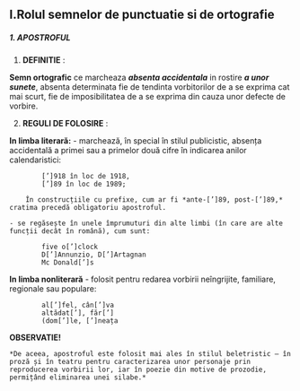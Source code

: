 ## I.Rolul semnelor de punctuatie si de ortografie

##### 1. APOSTROFUL

  1.  **DEFINITIE** :

  **Semn ortografic**  ce marcheaza *__absenta accidentala__* in rostire *__a unor sunete__*, absenta determinata fie de tendinta vorbitorilor de a se exprima cat mai scurt, fie de imposibilitatea de a se exprima din cauza unor defecte de vorbire.

  2. **REGULI DE FOLOSIRE** :

  **In limba literară:**
    - marchează, în special în stilul publicistic, absența accidentală a primei sau a primelor două cifre în indicarea anilor calendaristici:

            [’]918 în loc de 1918,
            [’]89 în loc de 1989;

        În construcțiile cu prefixe, cum ar fi *ante-[’]89, post-[’]89,* cratima precedă obligatoriu apostroful.

    - se regăsește în unele împrumuturi din alte limbi (în care are alte funcții decât în română), cum sunt:

            five o[’]clock
            D[’]Annunzio, D[’]Artagnan
            Mc Donald[’]s

  **In limba nonliterară**
      - folosit pentru redarea vorbirii neîngrijite, familiare, regionale sau populare:

            al[’]fel, cân[’]va
            altădat[’], făr[’]
            (dom[’]le, [’]neața

  **OBSERVATIE!**

    *De aceea, apostroful este folosit mai ales în stilul beletristic — în proză și în teatru pentru caracterizarea unor personaje prin reproducerea vorbirii lor, iar în poezie din motive de prozodie, permițând eliminarea unei silabe.*
